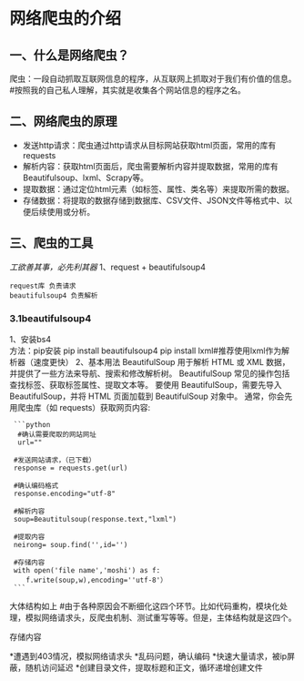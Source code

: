 # 网络爬虫的介绍
## 一、什么是网络爬虫？
爬虫：一段自动抓取互联网信息的程序，从互联网上抓取对于我们有价值的信息。  
#按照我的自己私人理解，其实就是收集各个网站信息的程序之名。
## 二、网络爬虫的原理
* 发送http请求：爬虫通过http请求从目标网站获取html页面，常用的库有requests
* 解析内容：获取html页面后，爬虫需要解析内容并提取数据，常用的库有Beautifulsoup、lxml、Scrapy等。
* 提取数据：通过定位html元素（如标签、属性、类名等）来提取所需的数据。
* 存储数据：将提取的数据存储到数据库、CSV文件、JSON文件等格式中、以便后续使用或分析。
## 三、爬虫的工具
*工欲善其事，必先利其器*
1、request + beautifulsoup4  

    request库 负责请求
    beautifulsoup4 负责解析
### 3.1beautifulsoup4
1、安装bs4  
方法：pip安装
pip install beautifulsoup4
pip install lxml#推荐使用lxml作为解析器（速度更快）
2、基本用法
BeautifulSoup 用于解析 HTML 或 XML 数据，并提供了一些方法来导航、搜索和修改解析树。
BeautifulSoup 常见的操作包括查找标签、获取标签属性、提取文本等。
要使用 BeautifulSoup，需要先导入 BeautifulSoup，并将 HTML 页面加载到 BeautifulSoup 对象中。
通常，你会先用爬虫库（如 requests）获取网页内容:
    
     ```python
      #确认需要爬取的网站网址
      url=""

     #发送网站请求，（已下载）
     response = requests.get(url)

     #确认编码格式
     response.encoding="utf-8"

     #解析内容
     soup=Beautitulsoup(response.text,"lxml")

     #提取内容
     neirong= soup.find('',id='')

     #存储内容
     with open('file name','moshi') as f:
        f.write(soup,w),encoding=''utf-8'）
     ```
大体结构如上
#由于各种原因会不断细化这四个环节。比如代码重构，模块化处理，模拟网络请求头，反爬虫机制、测试重写等等。但是，主体结构就是这四个。


存储内容

*遭遇到403情况，模拟网络请求头
*乱码问题，确认编码
*快速大量请求，被ip屏蔽，随机访问延迟
*创建目录文件，提取标题和正文，循环递增创建文件






